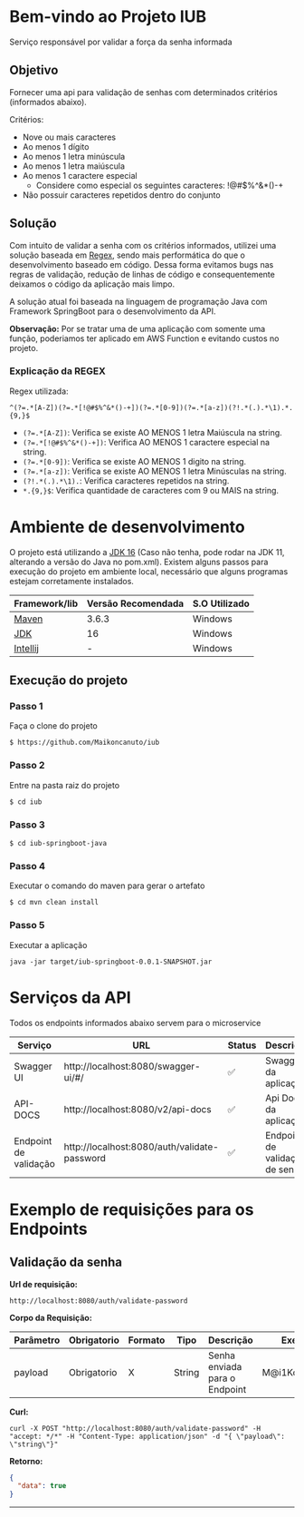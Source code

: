 # Bem-vindo ao Projeto IUB

Serviço responsável por validar a força da senha informada


## Objetivo
Fornecer uma api para validação de senhas com determinados critérios (informados abaixo). 

Critérios: 
- Nove ou mais caracteres
- Ao menos 1 dígito
- Ao menos 1 letra minúscula
- Ao menos 1 letra maiúscula
- Ao menos 1 caractere especial
    - Considere como especial os seguintes caracteres: !@#$%^&*()-+
- Não possuir caracteres repetidos dentro do conjunto

## Solução
Com intuito de validar a senha com os critérios informados, utilizei uma solução baseada em [Regex](https://pt.wikipedia.org/wiki/Express%C3%A3o_regular), sendo mais performática
do que o desenvolvimento baseado em código. Dessa forma evitamos bugs nas regras de validação, redução de linhas de código e
consequentemente deixamos o código da aplicação mais limpo.

A solução atual foi baseada na linguagem de programação Java com Framework SpringBoot para o desenvolvimento da API. 

**Observação:** Por se tratar uma de uma aplicação com somente uma função, poderiamos ter aplicado em AWS Function e evitando custos no projeto. 

### Explicação da REGEX

Regex utilizada: 
```regex
^(?=.*[A-Z])(?=.*[!@#$%^&*()-+])(?=.*[0-9])(?=.*[a-z])(?!.*(.).*\1).*.{9,}$
```

- ```(?=.*[A-Z])```: Verifica se existe AO MENOS 1 letra Maiúscula na string. 
- ```(?=.*[!@#$%^&*()-+])```: Verifica AO MENOS 1 caractere especial na string.
- ```(?=.*[0-9])```: Verifica se existe AO MENOS 1 digito na string.
- ```(?=.*[a-z])```: Verifica se existe AO MENOS 1 letra Minúsculas na string. 
- ```(?!.*(.).*\1).```: Verifica caracteres repetidos na string.
- ```*.{9,}$```: Verifica quantidade de caracteres com 9 ou MAIS na string.

# Ambiente de desenvolvimento

O projeto está utilizando a [JDK 16](https://www.oracle.com/java/technologies/javase-jdk16-downloads.html) (Caso não tenha, pode rodar na JDK 11, alterando a versão do Java no pom.xml). 
Existem alguns passos para execução do projeto em ambiente local, necessário que alguns programas estejam corretamente instalados.

Framework/lib | Versão Recomendada | S.O Utilizado
--- | --- | ---
[Maven](https://maven.apache.org/download.cgi) | 3.6.3 | Windows
[JDK](https://www.oracle.com/java/technologies/javase-jdk16-downloads.html) | 16 | Windows
[Intellij](https://www.jetbrains.com/pt-br/idea/)| - | Windows

## Execução do projeto

### Passo 1
Faça o clone do projeto
```shell script
$ https://github.com/Maikoncanuto/iub
```

### Passo 2
Entre na pasta raiz do projeto

```shell script
$ cd iub
```

### Passo 3

```shell script
$ cd iub-springboot-java
```

### Passo 4
Executar o comando do maven para gerar o artefato 

```shell script
$ cd mvn clean install
```

### Passo 5
Executar a aplicação 

```shell script
java -jar target/iub-springboot-0.0.1-SNAPSHOT.jar
```

# Serviços da API

Todos os endpoints informados abaixo servem para o microservice

Serviço | URL | Status | Descrição
--- | --- | --- | ---
Swagger UI | http://localhost:8080/swagger-ui/#/ | :white_check_mark: | Swagger da aplicação
API-DOCS | http://localhost:8080/v2/api-docs | :white_check_mark: | Api Docs da aplicação
Endpoint de validação | http://localhost:8080/auth/validate-password | :white_check_mark: | Endpoint de validação de senha

# Exemplo de requisições para os Endpoints

## Validação da senha
**Url de requisição:**
```
http://localhost:8080/auth/validate-password
```
**Corpo da Requisição:**

Parâmetro | Obrigatorio | Formato | Tipo | Descrição | Exemplo
--- | --- | --- | --- | --- | ---  
payload | Obrigatorio  | X  | String  | Senha enviada para o Endpoint | M@i1Ko0n$9876

**Curl:**
```shell script
curl -X POST "http://localhost:8080/auth/validate-password" -H "accept: */*" -H "Content-Type: application/json" -d "{ \"payload\": \"string\"}"
```

**Retorno:**
``` json
{
  "data": true
}
```
---